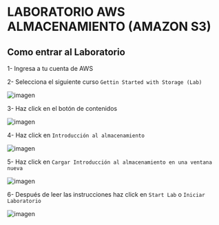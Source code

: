 # LABORATORIO AWS ALMACENAMIENTO (AMAZON S3)

## Como entrar al Laboratorio

1- Ingresa a tu cuenta de AWS

2- Selecciona el siguiente curso `Gettin Started with Storage (Lab)`

![imagen](https://github.com/Megasorfer20/Documentacion-AWS/assets/123566003/5547bb39-174a-453b-aac6-089bde45d5c2)


3- Haz click en el botón de contenidos

![imagen](https://github.com/Megasorfer20/Documentacion-AWS/assets/123566003/13444fee-022b-4ce3-b41d-9846e9950a1e)


4- Haz click en `` Introducción al almacenamiento ``

![imagen](https://github.com/Megasorfer20/Documentacion-AWS/assets/123566003/d11bbe34-a7df-4bb0-a942-609497201aa4)


5- Haz click en `` Cargar Introducción al almacenamiento en una ventana nueva ``

![imagen](https://github.com/Megasorfer20/Documentacion-AWS/assets/123566003/7108216a-fa08-478b-ba0c-8b742fd29a9a)


6- Después de leer las instrucciones haz click en ` Start Lab ` o `Iniciar Laboratorio`

![imagen](https://github.com/Megasorfer20/Documentacion-AWS/assets/123566003/ae25493e-866e-4249-bf13-3b25dda94386)
